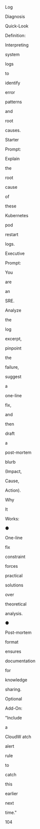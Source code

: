 Log
 
Diagnosis
 
Quick-Look
 
Definition:
 
Interpreting
 
system
 
logs
 
to
 
identify
 
error
 
patterns
 
and
 
root
 
causes.
 
Starter
 
Prompt:
 
Explain
 
the
 
root
 
cause
 
of
 
these
 
Kubernetes
 
pod
 
restart
 
logs.
 
Executive
 
Prompt:
 
You
 
are
 
an
 
SRE.
 
Analyze
 
the
 
log
 
excerpt,
 
pinpoint
 
the
 
failure,
 
suggest
 
a
 
one-line
 
fix,
 
and
 
then
 
draft
 
a
 
post-mortem
 
blurb
 
(Impact,
 
Cause,
 
Action).
 
Why
 
It
 
Works:
 
●
 
One-line
 
fix
 
constraint
 
forces
 
practical
 
solutions
 
over
 
theoretical
 
analysis.
 
●
 
Post-mortem
 
format
 
ensures
 
documentation
 
for
 
knowledge
 
sharing.
 
Optional
 
Add-On:
 
"Include
 
a
 
CloudW atch
 
alert
 
rule
 
to
 
catch
 
this
 
earlier
 
next
 
time."
 
 
104
 
 